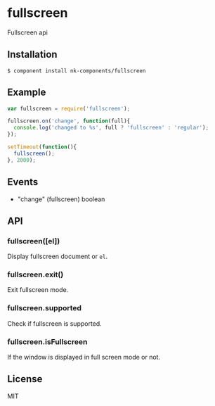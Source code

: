 
# fullscreen

  Fullscreen api

## Installation

    $ component install nk-components/fullscreen

## Example

```js
var fullscreen = require('fullscreen');

fullscreen.on('change', function(full){
  console.log('changed to %s', full ? 'fullscreen' : 'regular');
});

setTimeout(function(){
  fullscreen();
}, 2000);
```

## Events

 - "change" (fullscreen) boolean

## API

### fullscreen([el])

  Display fullscreen document or `el`.

### fullscreen.exit()

  Exit fullscreen mode.

### fullscreen.supported

  Check if fullscreen is supported.

### fullscreen.isFullscreen

  If the window is displayed in full screen mode or not.

## License

  MIT
